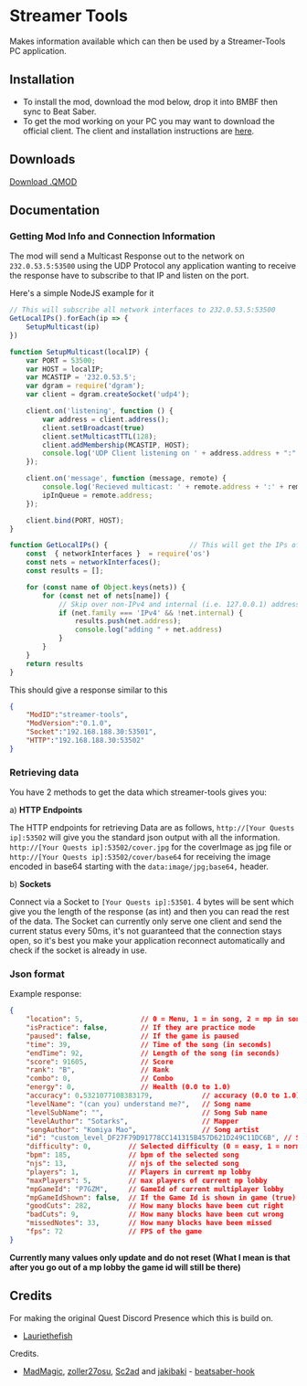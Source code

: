 # Streamer Tools

Makes information available which can then be used by a Streamer-Tools PC application.

## Installation
- To install the mod, download the mod below, drop it into BMBF then sync to Beat Saber.
- To get the mod working on your PC you may want to download the official client. The client and installation instructions are [here](https://github.com/wiresboy-exe/streamToolsDesktop).

## Downloads
[Download .QMOD](https://github.com/EnderdracheLP/streamer-tools/releases/latest)

## Documentation
### Getting Mod Info and Connection Information
The mod will send a Multicast Response out to the network on `232.0.53.5:53500` using the UDP Protocol any application wanting to receive the response have to subscribe to that IP and listen on the port.

Here's a simple NodeJS example for it

```js
// This will subscribe all network interfaces to 232.0.53.5:53500
GetLocalIPs().forEach(ip => {
    SetupMulticast(ip)
})

function SetupMulticast(localIP) {
    var PORT = 53500;
    var HOST = localIP;
    var MCASTIP = '232.0.53.5';
    var dgram = require('dgram');
    var client = dgram.createSocket('udp4');

    client.on('listening', function () {
        var address = client.address();
        client.setBroadcast(true)
        client.setMulticastTTL(128); 
        client.addMembership(MCASTIP, HOST);
        console.log('UDP Client listening on ' + address.address + ":" + address.port);
    });

    client.on('message', function (message, remote) {   
        console.log('Recieved multicast: ' + remote.address + ':' + remote.port +' - ' + message);
        ipInQueue = remote.address;
    });

    client.bind(PORT, HOST);
}

function GetLocalIPs() {                    // This will get the IPs of all network interfaces
	const  { networkInterfaces }  = require('os')
    const nets = networkInterfaces();
    const results = [];

    for (const name of Object.keys(nets)) {
        for (const net of nets[name]) {
            // Skip over non-IPv4 and internal (i.e. 127.0.0.1) addresses
            if (net.family === 'IPv4' && !net.internal) {
                results.push(net.address);
                console.log("adding " + net.address)
            }
        }
    }
    return results
}
```

This should give a response similar to this

```json
{
    "ModID":"streamer-tools",
    "ModVersion":"0.1.0",
    "Socket":"192.168.188.30:53501",
    "HTTP":"192.168.188.30:53502"
}
```

### Retrieving data
You have 2 methods to get the data which streamer-tools gives you:

a) **HTTP Endpoints**

The HTTP endpoints for retrieving Data are as follows, 
`http://[Your Quests ip]:53502` will give you the standard json output with all the information.
`http://[Your Quests ip]:53502/cover.jpg` for the coverImage as jpg file or 
`http://[Your Quests ip]:53502/cover/base64` for receiving the image encoded in base64 starting with the `data:image/jpg;base64,` header.

b) **Sockets**

Connect via a Socket to `[Your Quests ip]:53501`.
4 bytes will be sent which give you the length of the response (as int) and then you can read the rest of the data. The Socket can currently only serve one client and send the current status every 50ms, it's not guaranteed that the connection stays open, so it's best you make your application reconnect automatically and check if the socket is already in use.

### Json format
Example response:
```json
{
    "location": 5,              // 0 = Menu, 1 = in song, 2 = mp in song, 3 = tutorial, 4 = campaign, 5 = in mp lobby
    "isPractice": false,        // If they are practice mode
    "paused": false,            // If the game is paused
    "time": 39,                 // Time of the song (in seconds)
    "endTime": 92,              // Length of the song (in seconds)
    "score": 91605,             // Score
    "rank": "B",                // Rank
    "combo": 0,                 // Combo
    "energy": 0,                // Health (0.0 to 1.0)
    "accuracy": 0.5321077108383179,            // accuracy (0.0 to 1.0)
    "levelName": "(can you) understand me?",   // Song name
    "levelSubName": "",                        // Song Sub name
    "levelAuthor": "Sotarks",                  // Mapper
    "songAuthor": "Komiya Mao",                // Song artist
    "id": "custom_level_DF27F79D91778CC141315B457D621D249C11DC6B", // Song id (remove "custom_level_" to get hash)
    "difficulty": 0,         // Selected difficulty (0 = easy, 1 = normal, 2 = hard, 3 = expert, 4 = expert +)
    "bpm": 185,              // bpm of the selected song
    "njs": 13,               // njs of the selected song
    "players": 1,            // Players in current mp lobby
    "maxPlayers": 5,         // max players of current mp lobby
    "mpGameId": "P7GZM",     // GameId of current multiplayer lobby
    "mpGameIdShown": false,  // If the Game Id is shown in game (true) or as ***** (false)
    "goodCuts": 282,         // How many blocks have been cut right
    "badCuts": 9,            // How many blocks have been cut wrong
    "missedNotes": 33,       // How many blocks have been missed
    "fps": 72                // FPS of the game
}
```
**Currently many values only update and do not reset (What I mean is that after you go out of a mp lobby the game id will still be there)**

## Credits
For making the original Quest Discord Presence which this is build on.
* [Lauriethefish](https://github.com/Lauriethefish)

Credits.
* [MadMagic](https://github.com/madmagic007), [zoller27osu](https://github.com/zoller27osu), [Sc2ad](https://github.com/Sc2ad) and [jakibaki](https://github.com/jakibaki) - [beatsaber-hook](https://github.com/sc2ad/beatsaber-hook)
